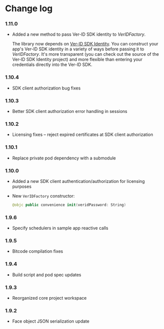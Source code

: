 # Change log

### 1.11.0
- Added a new method to pass Ver-ID SDK identity to *VerIDFactory*.

    The library now depends on [Ver-ID SDK Identity](https://github.com/AppliedRecognition/Ver-ID-SDK-Identity-Apple). You can construct your app's Ver-ID SDK identity in a variety of ways before passing it to *VerIDFactory*. It's more transparent (you can check out the source of the Ver-ID SDK Identity project) and more flexible than entering your credentials directly into the Ver-ID SDK.

### 1.10.4
- SDK client authorization bug fixes

### 1.10.3
- Better SDK client authorization error handling in sessions

### 1.10.2
- Licensing fixes – reject expired certificates at SDK client authorization

### 1.10.1
- Replace private pod dependency with a submodule

### 1.10.0
- Added a new SDK client authentication/authorization for licensing purposes
- New `VerIDFactory` constructor:

    ~~~swift
    @objc public convenience init(veridPassword: String)
    ~~~

### 1.9.6
- Specify schedulers in sample app reactive calls

### 1.9.5
- Bitcode compilation fixes

### 1.9.4
- Build script and pod spec updates

### 1.9.3
- Reorganized core project workspace

### 1.9.2
- Face object JSON serialization update


